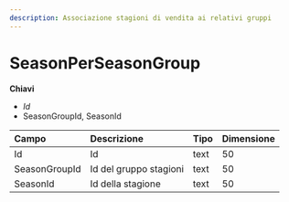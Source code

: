 ```yaml
---
description: Associazione stagioni di vendita ai relativi gruppi
---
```

# SeasonPerSeasonGroup

**Chiavi**

- *Id*
- SeasonGroupId, SeasonId

| Campo | Descrizione | Tipo | Dimensione | 
| :--- | :--- | :--- | :--- |
| Id | Id | text | 50 |
| SeasonGroupId | Id del gruppo stagioni | text | 50 |
| SeasonId | Id della stagione | text | 50 |


